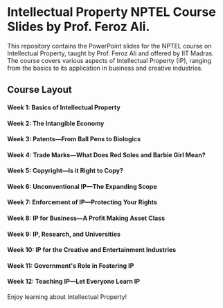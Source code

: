 # Intellectual Property NPTEL Course Slides by Prof. Feroz Ali.

This repository contains the PowerPoint slides for the NPTEL course on Intellectual Property, taught by Prof. Feroz Ali and offered by IIT Madras. The course covers various aspects of Intellectual Property (IP), ranging from the basics to its application in business and creative industries.

## Course Layout

#### Week 1: Basics of Intellectual Property
#### Week 2: The Intangible Economy
#### Week 3: Patents—From Ball Pens to Biologics
#### Week 4: Trade Marks—What Does Red Soles and Barbie Girl Mean?
#### Week 5: Copyright—Is it Right to Copy?
#### Week 6: Unconventional IP—The Expanding Scope
#### Week 7: Enforcement of IP—Protecting Your Rights
#### Week 8: IP for Business—A Profit Making Asset Class
#### Week 9: IP, Research, and Universities
#### Week 10: IP for the Creative and Entertainment Industries
#### Week 11: Government's Role in Fostering IP
#### Week 12: Teaching IP—Let Everyone Learn IP

Enjoy learning about Intellectual Property!

